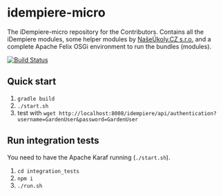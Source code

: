 # idempiere-micro
The iDempiere-micro repository for the Contributors. Contains all the iDempiere modules, some helper modules by [NašeÚkoly.CZ s.r.o.](http://www.naseukoly.cz) and a complete Apache Felix OSGi environment to run the bundles (modules).

[![Build Status](https://travis-ci.org/iDempiere-micro/idempiere-micro.svg?branch=master)](https://travis-ci.org/iDempiere-micro/idempiere-micro)

## Quick start

1. `gradle build`
2. `./start.sh`
3. test with `wget http://localhost:8008/idempiere/api/authentication?username=GardenUser&password=GardenUser`

## Run integration tests
You need to have the Apache Karaf running (`./start.sh`).

1. `cd integration_tests`
2. `npm i`
3. `./run.sh`
